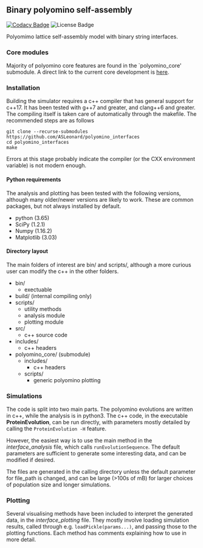 ## Binary polyomino self-assembly
[![Codacy Badge](https://api.codacy.com/project/badge/Grade/7ffdd17eae624212ac2686d48687d343)](https://app.codacy.com/app/ASLeonard/polyomino_interfaces?utm_source=github.com&utm_medium=referral&utm_content=ASLeonard/polyomino_interfaces&utm_campaign=Badge_Grade_Dashboard)
![License Badge](https://img.shields.io/github/license/ASLeonard/polyomino_interfaces.svg?style=flat)

Polyomimo lattice self-assembly model with binary string interfaces.

### Core modules
Majority of polyomino core features are found in the `polyomino_core' submodule.
A direct link to the current core development is [here](https://github.com/ASLeonard/polyomino_core).

### Installation
Building the simulator requires a c++ compiler that has general support for c++17. It has been tested with g++7 and greater, and clang++6 and greater. The compiling itself is taken care of automatically through the makefile. The recommended steps are as follows
```
git clone --recurse-submodules https://github.com/ASLeonard/polyomino_interfaces
cd polyomino_interfaces
make
```
Errors at this stage probably indicate the compiler (or the CXX environment variable) is not modern enough.

#### Python requirements
The analysis and plotting has been tested with the following versions, although many older/newer versions are likely to work. These are common packages, but not always installed by default.
+ python (3.65)
+ SciPy (1.2.1)
+ Numpy (1.16.2)
+ Matplotlib (3.03)

#### Directory layout
The main folders of interest are bin/ and scripts/, although a more curious user can modify the c++ in the other folders.

+ bin/
  + exectuable
+ build/ (internal compiling only)
+ scripts/
  + utility methods
  + analysis module
  + plotting module
+ src/
  + c++ source code
+ includes/
  + c++ headers
+ polyomino_core/ (submodule)
  + includes/
    + c++ headers
  + scripts/
    + generic polyomino plotting
  
### Simulations
The code is split into two main parts. The polyomino evolutions are written in c++, while the analysis is in python3. The c++ code, in the executable **ProteinEvolution**, can be run directly, with parameters mostly detailed by calling the `ProteinEvolution -H` feature.

However, the easiest way is to use the main method in the _interface\_analysis_ file, which calls `runEvolutionSequence`. The default parameters are sufficient to generate some interesting data, and can be modified if desired.

The files are generated in the calling directory unless the default parameter for file_path is changed, and can be large (>100s of mB) for larger choices of population size and longer simulations.

### Plotting
Several visualising methods have been included to interpret the generated data, in the _interface\_plotting_ file. They mostly involve loading simulation results, called through e.g. `loadPickle(params...)`, and passing those to the plotting functions. Each method has comments explaining how to use in more detail.


